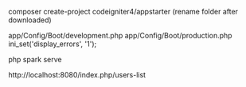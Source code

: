 composer create-project codeigniter4/appstarter   (rename folder after downloaded)

app/Config/Boot/development.php
app/Config/Boot/production.php
ini_set('display_errors', '1');

php spark serve

http://localhost:8080/index.php/users-list
